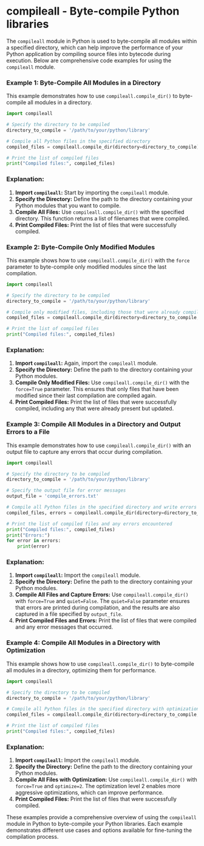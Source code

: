# compileall - Byte-compile Python libraries

The `compileall` module in Python is used to byte-compile all modules within a specified directory, which can help improve the performance of your Python application by compiling source files into bytecode during execution. Below are comprehensive code examples for using the `compileall` module.

### Example 1: Byte-Compile All Modules in a Directory

This example demonstrates how to use `compileall.compile_dir()` to byte-compile all modules in a directory.

```python
import compileall

# Specify the directory to be compiled
directory_to_compile = '/path/to/your/python/library'

# Compile all Python files in the specified directory
compiled_files = compileall.compile_dir(directory=directory_to_compile)

# Print the list of compiled files
print("Compiled files:", compiled_files)
```

### Explanation:

1. **Import `compileall`:** Start by importing the `compileall` module.
2. **Specify the Directory:** Define the path to the directory containing your Python modules that you want to compile.
3. **Compile All Files:** Use `compileall.compile_dir()` with the specified directory. This function returns a list of filenames that were compiled.
4. **Print Compiled Files:** Print the list of files that were successfully compiled.

### Example 2: Byte-Compile Only Modified Modules

This example shows how to use `compileall.compile_dir()` with the `force` parameter to byte-compile only modified modules since the last compilation.

```python
import compileall

# Specify the directory to be compiled
directory_to_compile = '/path/to/your/python/library'

# Compile only modified files, including those that were already compiled but have been updated
compiled_files = compileall.compile_dir(directory=directory_to_compile, force=True)

# Print the list of compiled files
print("Compiled files:", compiled_files)
```

### Explanation:

1. **Import `compileall`:** Again, import the `compileall` module.
2. **Specify the Directory:** Define the path to the directory containing your Python modules.
3. **Compile Only Modified Files:** Use `compileall.compile_dir()` with the `force=True` parameter. This ensures that only files that have been modified since their last compilation are compiled again.
4. **Print Compiled Files:** Print the list of files that were successfully compiled, including any that were already present but updated.

### Example 3: Compile All Modules in a Directory and Output Errors to a File

This example demonstrates how to use `compileall.compile_dir()` with an output file to capture any errors that occur during compilation.

```python
import compileall

# Specify the directory to be compiled
directory_to_compile = '/path/to/your/python/library'

# Specify the output file for error messages
output_file = 'compile_errors.txt'

# Compile all Python files in the specified directory and write errors to a file
compiled_files, errors = compileall.compile_dir(directory=directory_to_compile, force=True, quiet=False)

# Print the list of compiled files and any errors encountered
print("Compiled files:", compiled_files)
print("Errors:")
for error in errors:
    print(error)
```

### Explanation:

1. **Import `compileall`:** Import the `compileall` module.
2. **Specify the Directory:** Define the path to the directory containing your Python modules.
3. **Compile All Files and Capture Errors:** Use `compileall.compile_dir()` with `force=True` and `quiet=False`. The `quiet=False` parameter ensures that errors are printed during compilation, and the results are also captured in a file specified by `output_file`.
4. **Print Compiled Files and Errors:** Print the list of files that were compiled and any error messages that occurred.

### Example 4: Compile All Modules in a Directory with Optimization

This example shows how to use `compileall.compile_dir()` to byte-compile all modules in a directory, optimizing them for performance.

```python
import compileall

# Specify the directory to be compiled
directory_to_compile = '/path/to/your/python/library'

# Compile all Python files in the specified directory with optimization level 2
compiled_files = compileall.compile_dir(directory=directory_to_compile, force=True, optimize=2)

# Print the list of compiled files
print("Compiled files:", compiled_files)
```

### Explanation:

1. **Import `compileall`:** Import the `compileall` module.
2. **Specify the Directory:** Define the path to the directory containing your Python modules.
3. **Compile All Files with Optimization:** Use `compileall.compile_dir()` with `force=True` and `optimize=2`. The optimization level 2 enables more aggressive optimizations, which can improve performance.
4. **Print Compiled Files:** Print the list of files that were successfully compiled.

These examples provide a comprehensive overview of using the `compileall` module in Python to byte-compile your Python libraries. Each example demonstrates different use cases and options available for fine-tuning the compilation process.
